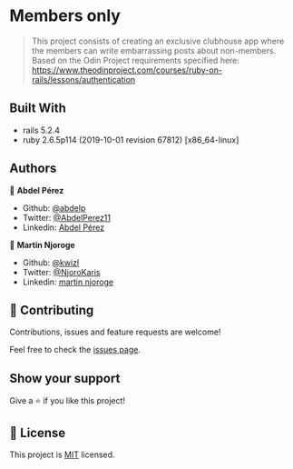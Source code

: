 # Members only

> This project consists of creating an exclusive clubhouse app where the members can write embarrassing posts about non-members. Based on the Odin Project requirements specified here: https://www.theodinproject.com/courses/ruby-on-rails/lessons/authentication

## Built With

- rails 5.2.4
- ruby 2.6.5p114 (2019-10-01 revision 67812) [x86_64-linux]

## Authors

👤 **Abdel Pérez**

- Github: [@abdelp](https://github.com/abdelp/)
- Twitter: [@AbdelPerez11](https://twitter.com/abdelperez11)
- Linkedin: [Abdel Pérez](https://www.linkedin.com/in/abdel-p%C3%A9rez-t%C3%A9llez-72b2aa153/)

👤 **Martin Njoroge**

- Github: [@kwizl](https://github.com/kwizl)
- Twitter: [@NjoroKaris](https://twitter.com/NjoroKaris)
- Linkedin: [martin njoroge](https://www.linkedin.com/in/martin-njoroge-098774110/)

## 🤝 Contributing

Contributions, issues and feature requests are welcome!

Feel free to check the [issues page](https://github.com/abdelp/bubble-sort/issues).

## Show your support

Give a ⭐️ if you like this project!

## 📝 License

This project is [MIT](lic.url) licensed.
